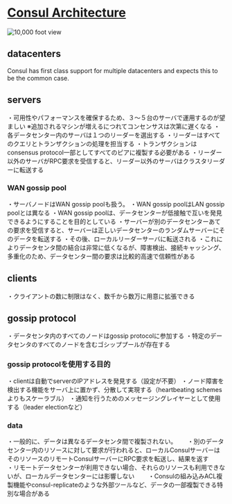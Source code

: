 # [Consul Architecture](https://www.consul.io/docs/internals/architecture.html)
![10,000 foot view](https://www.consul.io/assets/images/consul-arch-420ce04a.png)

## datacenters
Consul has first class support for multiple datacenters and expects this to be the common case.

## servers
・可用性やパフォーマンスを確保するため、３～５台のサーバで運用するのが望ましい
※追加されるマシンが増えるにつれてコンセンサスは次第に遅くなる
・各データセンター内のサーバは１つのリーダーを選出する
・リーダーはすべてのクエリとトランザクションの処理を担当する
・トランザクションはconsensus protocol一部としてすべてのピアに複製する必要がある
・リーダー以外のサーバがRPC要求を受信すると、リーダー以外のサーバはクラスタリーダーに転送する

### WAN gossip pool
・サーバノードはWAN gossip poolも扱う。
・WAN gossip poolはLAN gossip poolとは異なる
・WAN gossip poolは、データセンターが低接触で互いを発見できるようにすることを目的としている
・サーバーが別のデータセンターあての要求を受信すると、サーバーは正しいデータセンターのランダムサーバーにそのデータを転送する
・その後、ローカルリーダーサーバに転送される
・これによりデータセンタ間の結合は非常に低くなるが、障害検出、接続キャッシング、多重化のため、データセンター間の要求は比較的高速で信頼性がある

### 



## clients
・クライアントの数に制限はなく、数千から数万に用意に拡張できる

## gossip protocol
・データセンタ内のすべてのノードはgossip protocolに参加する
・特定のデータセンタのすべてのノードを含むゴシッププールが存在する
### gossip protocolを使用する目的
・clientは自動でserverのIPアドレスを発見する（設定が不要）
・ノード障害を検出する機能をサーバ上に置かず、分散して実現する（heartbeating schemesよりもスケーラブル）
・通知を行うためのメッセージングレイヤーとして使用する（leader electionなど）

### data
・一般的に、データは異なるデータセンタ間で複製されない。　　
・別のデータセンター内のリソースに対して要求が行われると、ローカルConsulサーバーはそのリソースのリモートConsulサーバーにRPC要求を転送し、結果を返す　　
・リモートデータセンターが利用できない場合、それらのリソースも利用できないが、ローカルデータセンターには影響しない　　
・Consulの組み込みACL複製機能やconsul-replicateのような外部ツールなど、データの一部複製できる特別な場合がある
